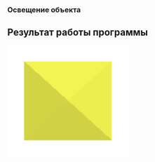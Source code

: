 ### Освещение объекта
## Результат работы программы
![alt text](https://github.com/levon-avackimyanc/CG-HW-8/blob/master/Result.png)
